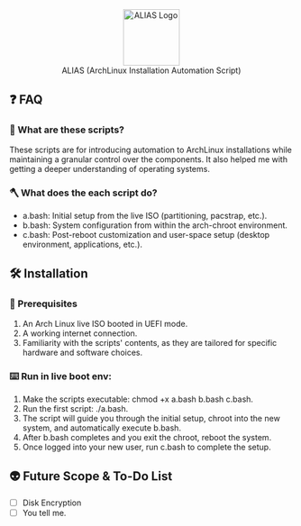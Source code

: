 <div align="center">
<picture>
  <img alt="ALIAS Logo" src="https://github.com/user-attachments/assets/f7f227bd-8b23-407b-992e-b13f5fc4a0a4" height="100px">
</picture>
</div>
<div align="center">ALIAS (ArchLinux Installation Automation Script)</div>

## ❓ FAQ
### 🤔 What are these scripts?
These scripts are for introducing automation to ArchLinux installations while maintaining a granular control over the components. It also helped me with getting a deeper understanding of operating systems.

### 🪓 What does the each script do?
  - a.bash: Initial setup from the live ISO (partitioning, pacstrap, etc.).
  - b.bash: System configuration from within the arch-chroot environment.
  - c.bash: Post-reboot customization and user-space setup (desktop environment, applications, etc.).

## 🛠️ Installation
### 🧠 Prerequisites
  1. An Arch Linux live ISO booted in UEFI mode.
  2. A working internet connection.
  3. Familiarity with the scripts' contents, as they are tailored for specific hardware and software choices.
### ⌨️ Run in live boot env:
  1. Make the scripts executable: chmod +x a.bash b.bash c.bash.
  2. Run the first script: ./a.bash.
  3. The script will guide you through the initial setup, chroot into the new system, and automatically execute b.bash.
  4. After b.bash completes and you exit the chroot, reboot the system.
  5. Once logged into your new user, run c.bash to complete the setup.

## 👽 Future Scope & To-Do List
- [ ] Disk Encryption
- [ ] You tell me.
